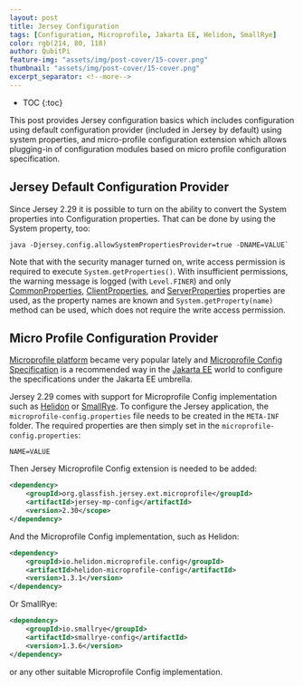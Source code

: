 ```yaml
---
layout: post
title: Jersey Configuration
tags: [Configuration, Microprofile, Jakarta EE, Helidon, SmallRye]
color: rgb(214, 80, 118)
author: QubitPi
feature-img: "assets/img/post-cover/15-cover.png"
thumbnail: "assets/img/post-cover/15-cover.png"
excerpt_separator: <!--more-->
---
```


<!--more-->

* TOC
{:toc}

This post provides Jersey configuration basics which includes configuration using default configuration provider
(included in Jersey by default) using system properties, and micro-profile configuration extension which allows
plugging-in of configuration modules based on micro profile configuration specification. 

## Jersey Default Configuration Provider

Since Jersey 2.29 it is possible to turn on the ability to convert the System properties into Configuration properties.
That can be done by using the System property, too: 

    java -Djersey.config.allowSystemPropertiesProvider=true -DNAME=VALUE`
    
Note that with the security manager turned on, write access permission is required to execute `System.getProperties()`.
With insufficient permissions, the warning message is logged (with `Level.FINER`) and only
[CommonProperties](https://eclipse-ee4j.github.io/jersey.github.io/apidocs/snapshot/jersey/org/glassfish/jersey/CommonProperties.html),
[ClientProperties](https://eclipse-ee4j.github.io/jersey.github.io/apidocs/snapshot/jersey/org/glassfish/jersey/client/ClientProperties.html),
and
[ServerProperties](https://eclipse-ee4j.github.io/jersey.github.io/apidocs/snapshot/jersey/org/glassfish/jersey/server/ServerProperties.html)
properties are used, as the property names are known and `System.getProperty(name)` method can be used, which does not
require the write access permission.

## Micro Profile Configuration Provider

[Microprofile platform](https://projects.eclipse.org/proposals/eclipse-microprofile) became very popular lately and
[Microprofile Config Specification](https://microprofile.io/project/eclipse/microprofile-config) is a recommended way in
the [Jakarta EE](https://jakarta.ee/) world to configure the specifications under the Jakarta EE umbrella.

Jersey 2.29 comes with support for Microprofile Config implementation such as [Helidon](https://helidon.io/) or
[SmallRye](https://smallrye.io/). To configure the Jersey application, the `microprofile-config.properties` file needs
to be created in the `META-INF` folder. The required properties are then simply set in the
`microprofile-config.properties`: 

    NAME=VALUE
    
Then Jersey Microprofile Config extension is needed to be added: 

```xml
<dependency>
    <groupId>org.glassfish.jersey.ext.microprofile</groupId>
    <artifactId>jersey-mp-config</artifactId>
    <version>2.30</scope>
</dependency>
```

And the Microprofile Config implementation, such as Helidon:

```xml
<dependency>
    <groupId>io.helidon.microprofile.config</groupId>
    <artifactId>helidon-microprofile-config</artifactId>
    <version>1.3.1</version>
</dependency>
```

Or SmallRye:

```xml
<dependency>
    <groupId>io.smallrye</groupId>
    <artifactId>smallrye-config</artifactId>
    <version>1.3.6</version>
</dependency>
```

or any other suitable Microprofile Config implementation.
